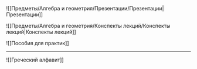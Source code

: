 

![[Предметы/Алгебра и геометрия/Презентации/Презентации|Презентации]]

![[Предметы/Алгебра и геометрия/Конспекты лекций/Конспекты лекций|Конспекты лекций]]

![[Пособия для практик]]

---

![[Греческий алфавит]]